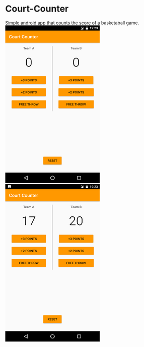 # Court-Counter
Simple android app that counts the score of a basketaball game.
<br/>
<img src="app/src/main/res/drawable/img2.png" width="300" height="500">
<br/>
<img src="app/src/main/res/drawable/img1.png" width="300" height="500">
